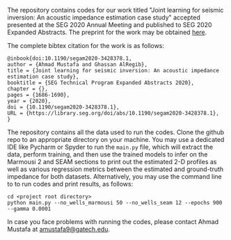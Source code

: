 The repository contains codes for our work titled "Joint learning for seismic inversion: An acoustic impedance estimation case study" accepted presented at the SEG 2020 Annual Meeting and published to SEG 2020 Expanded Abstracts. The preprint for the work may be obtained [here](https://arxiv.org/abs/2006.15474). 

The complete bibtex citation for the work is as follows:

```
@inbook{doi:10.1190/segam2020-3428378.1,
author = {Ahmad Mustafa and Ghassan AlRegib},
title = {Joint learning for seismic inversion: An acoustic impedance estimation case study},
booktitle = {SEG Technical Program Expanded Abstracts 2020},
chapter = {},
pages = {1686-1690},
year = {2020},
doi = {10.1190/segam2020-3428378.1},
URL = {https://library.seg.org/doi/abs/10.1190/segam2020-3428378.1},
}
```


The repository contains all the data used to run the codes. Clone the github repo to an appropriate directory on your machine. You may use a dedicated IDE like Pycharm or Spyder to run the `main.py` file, which will extract the data, perform training, and then use the trained models to infer on the Marmousi 2 and SEAM sections to print out the estimated 2-D profiles as well as various regression metrics between the estimated and ground-truth impedance for both datasets. Alternatively, you may use the command line to to run codes and print results, as follows:

```
cd <project root directory>
python main.py --no_wells_marmousi 50 --no_wells_seam 12 --epochs 900 --gamma 0.0001
```

In case you face problems with running the codes, please contact Ahmad Mustafa at amustafa9@gatech.edu.



